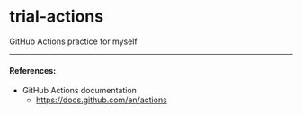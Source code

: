 # trial-actions
GitHub Actions practice for myself



---
#### References:
  * GitHub Actions documentation
    * https://docs.github.com/en/actions
